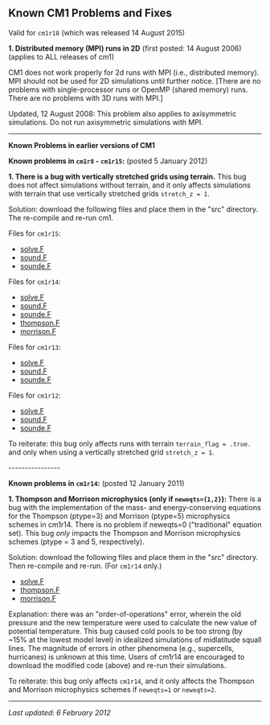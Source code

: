 ## Known CM1 Problems and Fixes
Valid for `cm1r18` (which was released 14 August 2015)

**1. Distributed memory (MPI) runs in 2D** (first posted: 14 August 2006) (applies to ALL releases of cm1)

CM1 does not work properly for 2d runs with MPI (i.e., distributed memory). MPI should not be used for 2D simulations until further notice. \[There are no problems with single-processor runs or OpenMP (shared memory) runs. There are no problems with 3D runs with MPI.\]

Updated, 12 August 2008: This problem also applies to axisymmetric simulations. Do not run axisymmetric simulations with MPI.

* * *

**Known Problems in earlier versions of CM1**

**Known problems in `cm1r8` - `cm1r15`:** (posted 5 January 2012)

**1. There is a bug with vertically stretched grids using terrain.** This bug does not affect simulations without terrain, and it only affects simulations with terrain that use vertically stretched grids `stretch_z = 1`.

Solution: download the following files and place them in the "src" directory. The re-compile and re-run cm1.

Files for `cm1r15`:

*   [solve.F](https://www2.mmm.ucar.edu/people/bryan/cm1/cm1r15_fixed/solve.F)
*   [sound.F](https://www2.mmm.ucar.edu/people/bryan/cm1/cm1r15_fixed/sound.F)
*   [sounde.F](https://www2.mmm.ucar.edu/people/bryan/cm1/cm1r15_fixed/sounde.F)

Files for `cm1r14`:

*   [solve.F](https://www2.mmm.ucar.edu/people/bryan/cm1/cm1r14_fixed/solve.F)
*   [sound.F](https://www2.mmm.ucar.edu/people/bryan/cm1/cm1r14_fixed/sound.F)
*   [sounde.F](https://www2.mmm.ucar.edu/people/bryan/cm1/cm1r14_fixed/sounde.F)
*   [thompson.F](https://www2.mmm.ucar.edu/people/bryan/cm1/cm1r14_fixed/thompson.F)
*   [morrison.F](https://www2.mmm.ucar.edu/people/bryan/cm1/cm1r14_fixed/morrison.F)

Files for `cm1r13`:

*   [solve.F](https://www2.mmm.ucar.edu/people/bryan/cm1/cm1r13_fixed/solve.F)
*   [sound.F](https://www2.mmm.ucar.edu/people/bryan/cm1/cm1r13_fixed/sound.F)
*   [sounde.F](https://www2.mmm.ucar.edu/people/bryan/cm1/cm1r13_fixed/sounde.F)

Files for `cm1r12`:

*   [solve.F](https://www2.mmm.ucar.edu/people/bryan/cm1/cm1r12_fixed/solve.F)
*   [sound.F](https://www2.mmm.ucar.edu/people/bryan/cm1/cm1r12_fixed/sound.F)
*   [sounde.F](https://www2.mmm.ucar.edu/people/bryan/cm1/cm1r12_fixed/sounde.F)

To reiterate: this bug only affects runs with terrain `terrain_flag = .true.` and only when using a vertically stretched grid `stretch_z = 1`.

\----------------

**Known problems in `cm1r14`:** (posted 12 January 2011)

**1\. Thompson and Morrison microphysics (only if `neweqts={1,2}`):** There is a bug with the implementation of the mass- and energy-conserving equations for the Thompson (ptype=3) and Morrison (ptype=5) microphysics schemes in cm1r14. There is no problem if neweqts=0 ("traditional" equation set). This bug _only_ impacts the Thompson and Morrison microphysics schemes (ptype = 3 and 5, respectively).

Solution: download the following files and place them in the "src" directory. Then re-compile and re-run. (For `cm1r14` only.)

*   [solve.F](https://www2.mmm.ucar.edu/people/bryan/cm1/cm1r14_fixed/solve.F)
*   [thompson.F](https://www2.mmm.ucar.edu/people/bryan/cm1/cm1r14_fixed/thompson.F)
*   [morrison.F](https://www2.mmm.ucar.edu/people/bryan/cm1/cm1r14_fixed/morrison.F)

Explanation: there was an "order-of-operations" error, wherein the old pressure and the new temperature were used to calculate the new value of potential temperature. This bug caused cold pools to be too strong (by ~15% at the lowest model level) in idealized simulations of midlatitude squall lines. The magnitude of errors in other phenomena (e.g., supercells, hurricanes) is unknown at this time. Users of cm1r14 are encouraged to download the modified code (above) and re-run their simulations.

To reiterate: this bug only affects `cm1r14`, and it only affects the Thompson and Morrison microphysics schemes if `neweqts=1` or `neweqts=2`.

* * *
_Last updated: 6 February 2012_
